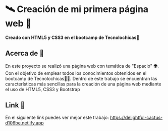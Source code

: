 # 🛰️ Creación de mi primera página web 🚀
**Creado con HTML5 y CSS3 en el bootcamp de Tecnolochicas💜**

## Acerca de 👀
En este proyecto se realizó una página web con temática de "Espacio" 👽. Con el objetivo de emplear todos los conocimientos obtenidos en el bootcamp de Tecnolochicas👩‍💻. Dentro de este trabajo se encuentran las características más sencillas para la creación de una página web mediante el uso de HTML5, CSS3 y Bootstrap

## Link 👾
En el siguiente link puedes ver mejor este trabajo: https://delightful-cactus-d106be.netlify.app
